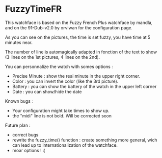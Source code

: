 FuzzyTimeFR
===========
This watchface is based on the Fuzzy French Plus watchface by mandla, and on the 91-Dub-v2.0 by orviwan for the configuration page.

As you can see on the pictures, the time is set fuzzy, you have time at 5 minutes near.

The number of line is automagically adapted in fonction of the text to show (3 lines on the 1st pictures, 4 lines on the 2nd).

You can personnalize the watch with somes options :
- Precise Minute : show the real minute in the upper right corner.
- Color : you can invert the color (like the 3rd picture).
- Battery : you can show the battery of the watch in the upper left corner
- Date : you can show/hide the date

Known bugs :
- Your configuration might take times to show up.
- the "midi" line is not bold.  Will be corrected soon

Future plan :
- correct bugs
- rewrite the fuzzy_time() function : create something more general, wich can lead up to internationalization of the watchface.
- moar options ! :)

